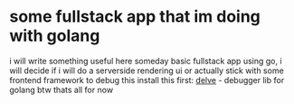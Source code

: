 # some fullstack app that im doing with golang 

i will write something useful here someday 
basic fullstack app using go, i will decide if i will do a serverside rendering ui or actually stick with some frontend framework
to debug this install this first: [delve](https://github.com/go-delve/delve.git) - debugger lib for golang btw 
thats all for now
